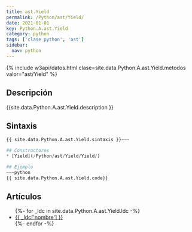 ```yaml
---
title: ast.Yield
permalink: /Python/ast/Yield/
date: 2021-01-01
key: Python.A.ast.Yield
category: python
tags: ['clase python', 'ast']
sidebar: 
  nav: python
---
```


{% include w3api/datos.html clase=site.data.Python.A.ast.Yield.metodos valor="ast/Yield" %}

## Descripción
{{site.data.Python.A.ast.Yield.description }}

## Sintaxis
~~~python
{{ site.data.Python.A.ast.Yield.sintaxis }}~~~

## Constructores
* [Yield](/Python/ast/Yield/Yield/)

## Ejemplo
~~~python
{{ site.data.Python.A.ast.Yield.code}}
~~~

## Artículos
<ul>
{%- for _ldc in site.data.Python.A.ast.Yield.ldc -%}
   <li>
       <a href="{{_ldc['url'] }}">{{ _ldc['nombre'] }}</a>
   </li>
{%- endfor -%}
</ul>

